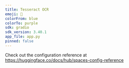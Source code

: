 ```yaml
---
title: Tesseract OCR
emoji: 🐢
colorFrom: blue
colorTo: purple
sdk: gradio
sdk_version: 3.40.1
app_file: app.py
pinned: false
---
```


Check out the configuration reference at https://huggingface.co/docs/hub/spaces-config-reference
